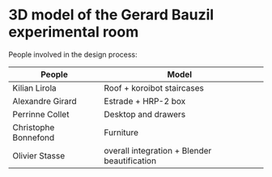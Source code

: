 3D model of the Gerard Bauzil experimental room
===============================================

People involved in the design process:

| People             |               Model                      |
|--------------------|------------------------------------------|
|Kilian Lirola       | Roof + koroibot staircases               |
|Alexandre Girard    | Estrade + HRP-2 box                      |
|Perrinne Collet     | Desktop and drawers                      |
|Christophe Bonnefond| Furniture                                |
|Olivier Stasse      | overall integration + Blender beautification|
